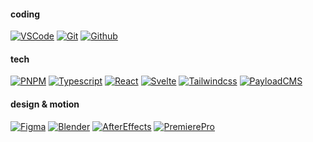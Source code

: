
#### coding

[![VSCode](https://img.shields.io/badge/VSCode-black?style=for-the-badge&logo=visualstudiocode)]()
[![Git](https://img.shields.io/badge/git-black?style=for-the-badge&logo=git)]()
[![Github](https://img.shields.io/badge/github-black?style=for-the-badge&logo=github)]()

#### tech

[![PNPM](https://img.shields.io/badge/pnpm-black?style=for-the-badge&logo=pnpm)]()
[![Typescript](https://img.shields.io/badge/typescript-black?style=for-the-badge&logo=typescript)]()
[![React](https://img.shields.io/badge/react-black?style=for-the-badge&logo=react)]()
[![Svelte](https://img.shields.io/badge/svelte-black?style=for-the-badge&logo=svelte)]()
[![Tailwindcss](https://img.shields.io/badge/tailwindcss-black?style=for-the-badge&logo=tailwindcss)]()
[![PayloadCMS](https://img.shields.io/badge/payload_cms-black?style=for-the-badge&logo=payloadcms)]()

#### design & motion

[![Figma](https://img.shields.io/badge/figma-black?style=for-the-badge&logo=figma)]()
[![Blender](https://img.shields.io/badge/blender-black?style=for-the-badge&logo=blender)]()
[![AfterEffects](https://img.shields.io/badge/After_Effects-black?style=for-the-badge&logo=adobeAfterEffects)]()
[![PremierePro](https://img.shields.io/badge/Premiere_Pro-black?style=for-the-badge&logo=adobePremierePro)]()
